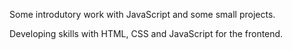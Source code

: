 Some introdutory work with JavaScript and some small projects.

Developing skills with HTML, CSS and JavaScript for the frontend. 